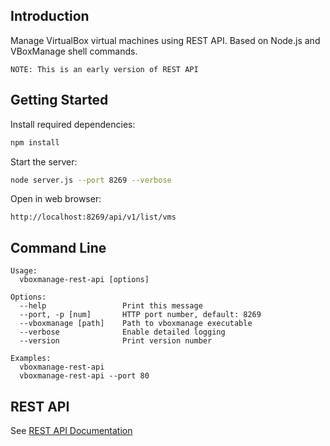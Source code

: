 ## Introduction

Manage VirtualBox virtual machines using REST API. Based on Node.js and VBoxManage shell commands.

`NOTE: This is an early version of REST API`

## Getting Started

<!--
Install the package:
```bash
npm install -g vboxmanage-rest-api
```
-->

Install required dependencies:
```bash
npm install
```

<!--
Start the server:
```bash
vboxmanage-rest-api --port 8269 --verbose
```
-->

Start the server:
```bash
node server.js --port 8269 --verbose
```

Open in web browser:
```
http://localhost:8269/api/v1/list/vms
```

## Command Line

```
Usage:
  vboxmanage-rest-api [options]

Options:
  --help                 Print this message
  --port, -p [num]       HTTP port number, default: 8269
  --vboxmanage [path]    Path to vboxmanage executable
  --verbose              Enable detailed logging
  --version              Print version number

Examples:
  vboxmanage-rest-api
  vboxmanage-rest-api --port 80
```

## REST API

See [REST API Documentation](API.md)
